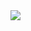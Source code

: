 <img src="https://github-readme-stats.vercel.app/api/top-langs/?username=ZJamss&layout=compact" />
<!-- <img width="400" src="https://streak-stats.demolab.com?user=ZJamss&theme=dark" /> -->
<!-- <img width="400" src="https://github-readme-stats.vercel.app/api?username=ZJamss&show_icons=true&theme=radical" /> -->





